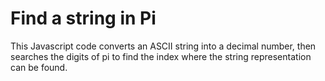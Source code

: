 # Find a string in Pi

This Javascript code converts an ASCII string into a decimal number, then searches the digits of pi to find the index where the string representation can be found.
